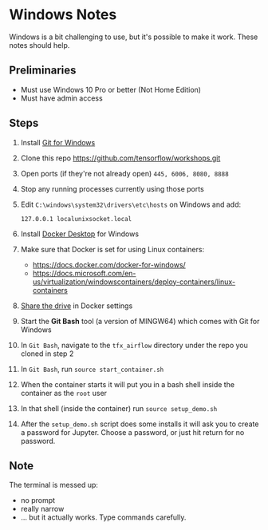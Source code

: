 # Windows Notes

Windows is a bit challenging to use, but it's possible to make it work.  These notes should help.

## Preliminaries
* Must use Windows 10 Pro or better (Not Home Edition)
* Must have admin access

## Steps
1. Install [Git for Windows](https://gitforwindows.org/)
1. Clone this repo https://github.com/tensorflow/workshops.git
1. Open ports (if they're not already open) `445, 6006, 8080, 8888`
1. Stop any running processes currently using those ports
1. Edit `C:\windows\system32\drivers\etc\hosts` on Windows and add:

    `127.0.0.1 localunixsocket.local`

1. Install [Docker Desktop](https://hub.docker.com/editions/community/docker-ce-desktop-windows) for Windows
1. Make sure that Docker is set for using Linux containers:
    * https://docs.docker.com/docker-for-windows/
    * https://docs.microsoft.com/en-us/virtualization/windowscontainers/deploy-containers/linux-containers
1. [Share the drive](https://docs.docker.com/docker-for-windows/#shared-drives) in Docker settings
1. Start the **Git Bash** tool (a version of MINGW64) which comes with Git for Windows
1. In `Git Bash`, navigate to the `tfx_airflow` directory under the repo you cloned in step 2
1. In `Git Bash`, run `source start_container.sh`
1. When the container starts it will put you in a bash shell inside the container as the `root` user
1. In that shell (inside the container) run `source setup_demo.sh`
1. After the `setup_demo.sh` script does some installs it will ask you to create a password for Jupyter.  Choose a password, or just hit return for no password.

## Note
The terminal is messed up:
* no prompt
* really narrow
* ... but it actually works.  Type commands carefully.
